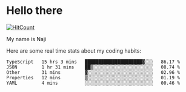 # Hello there

[![HitCount](http://hits.dwyl.com/na-ji/na-ji.svg)](https://youtu.be/dQw4w9WgXcQ)

My name is Naji

Here are some real time stats about my coding habits:

<!--START_SECTION:waka-->
```text
TypeScript   15 hrs 3 mins   █████████████████████▓░░░   86.17 % 
JSON         1 hr 31 mins    ██▒░░░░░░░░░░░░░░░░░░░░░░   08.74 % 
Other        31 mins         ▓░░░░░░░░░░░░░░░░░░░░░░░░   02.96 % 
Properties   12 mins         ▒░░░░░░░░░░░░░░░░░░░░░░░░   01.19 % 
YAML         4 mins          ░░░░░░░░░░░░░░░░░░░░░░░░░   00.46 % 
```
<!--END_SECTION:waka-->
